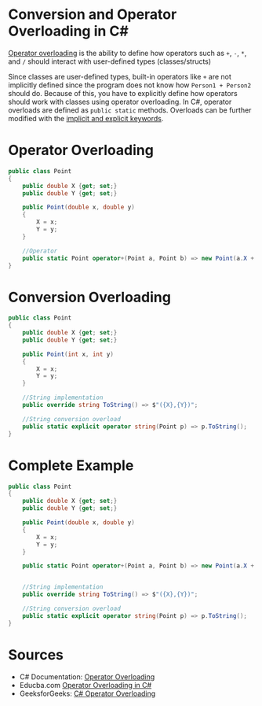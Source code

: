 # Conversion and Operator Overloading in C#
[Operator overloading](https://docs.microsoft.com/en-us/cpp/cpp/operator-overloading?view=msvc-170) is the ability to define how operators such as `+`, `-`, `*`, and `/` 
should interact with user-defined types (classes/structs)

Since classes are user-defined types, built-in operators like `+` are not implicitly defined since the program does not know how `Person1 + Person2` should do. Because of this,
you have to explicitly define how operators should work with classes using operator overloading. In C#, operator overloads are defined as `public static` methods. Overloads
can be further modified with the [implicit and explicit keywords](https://docs.microsoft.com/en-us/dotnet/csharp/language-reference/operators/user-defined-conversion-operators).

# Operator Overloading

```C#
public class Point
{
    public double X {get; set;}
    public double Y {get; set;}

    public Point(double x, double y)
    {
        X = x;
        Y = y;
    }

    //Operator
    public static Point operator+(Point a, Point b) => new Point(a.X + b.X, a.Y + b.Y);
}
```

# Conversion Overloading

```C#
public class Point
{
    public double X {get; set;}
    public double Y {get; set;}

    public Point(int x, int y)
    {
        X = x;
        Y = y;
    }

    //String implementation
    public override string ToString() => $"({X},{Y})";

    //String conversion overload
    public static explicit operator string(Point p) => p.ToString();
}
```

# Complete Example

```C#
public class Point
{
    public double X {get; set;}
    public double Y {get; set;}

    public Point(double x, double y)
    {
        X = x;
        Y = y;
    }

    public static Point operator+(Point a, Point b) => new Point(a.X + b.X, a.Y + b.Y);


    //String implementation
    public override string ToString() => $"({X},{Y})";

    //String conversion overload
    public static explicit operator string(Point p) => p.ToString();
}
```

# Sources
- C# Documentation: [Operator Overloading](https://docs.microsoft.com/en-us/dotnet/csharp/language-reference/operators/operator-overloading#overloadable-operators)
- Educba.com [Operator Overloading in C#](https://www.educba.com/operator-overloading-in-c-sharp/)
- GeeksforGeeks: [C# Operator Overloading](https://www.geeksforgeeks.org/c-sharp-operator-overloading/)
